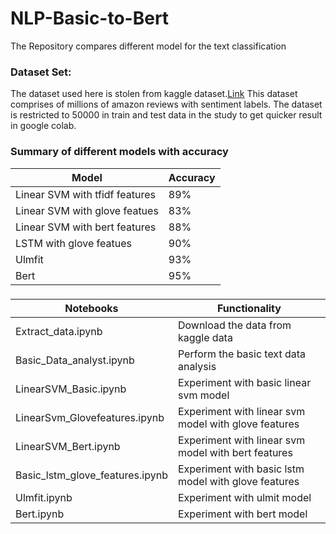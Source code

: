 # NLP-Basic-to-Bert


The Repository compares different model for the text classification 

### Dataset Set:

The dataset used here is stolen from kaggle dataset.[Link](https://www.kaggle.com/bittlingmayer/amazonreviews)
This dataset comprises of millions of amazon reviews with sentiment labels. 
The dataset is restricted to 50000 in train and test data in the study to get quicker result in google colab.  
		

### Summary of different models with accuracy 
| Model  | Accuracy |
| ------------- | ------------- |
| Linear SVM with tfidf features  | 89%  |
| Linear SVM with glove featues  | 83%  |
| Linear SVM with bert features  | 88%  |
| LSTM with glove featues  | 90%  |
| Ulmfit  | 93%  |
| Bert  | 95%  |


###
| Notebooks  | Functionality |
| ------------- | ------------- |
| Extract_data.ipynb  | Download the data from kaggle data  |
| Basic_Data_analyst.ipynb  | Perform the basic text data analysis   |
| LinearSVM_Basic.ipynb  | Experiment with basic linear svm model  |
| LinearSvm_Glovefeatures.ipynb  | Experiment with linear svm model with glove features  |
| LinearSVM_Bert.ipynb  | Experiment with linear svm model with bert features  |
| Basic_lstm_glove_features.ipynb  | Experiment with basic lstm model with glove features  |
| Ulmfit.ipynb  | Experiment with ulmit model  |
| Bert.ipynb  | Experiment with bert model  |



 




